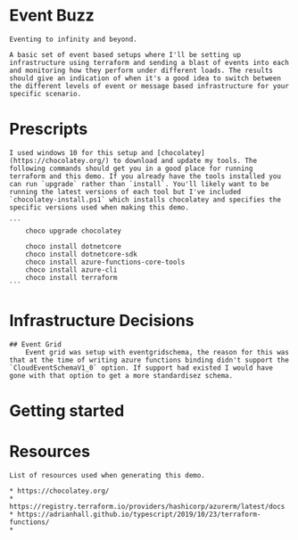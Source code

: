 # Event Buzz

    Eventing to infinity and beyond. 

    A basic set of event based setups where I'll be setting up infrastructure using terraform and sending a blast of events into each and monitoring how they perform under different loads. The results should give an indication of when it's a good idea to switch between the different levels of event or message based infrastructure for your specific scenario. 

# Prescripts
    
    
    I used windows 10 for this setup and [chocolatey](https://chocolatey.org/) to download and update my tools. The following commands should get you in a good place for running terraform and this demo. If you already have the tools installed you can run `upgrade` rather than `install`. You'll likely want to be running the latest versions of each tool but I've included `chocolatey-install.ps1` which installs chocolatey and specifies the specific versions used when making this demo.

    ```
        choco upgrade chocolatey        
        
        choco install dotnetcore        
        choco install dotnetcore-sdk   
        choco install azure-functions-core-tools
        choco install azure-cli
        choco install terraform
    ```

# Infrastructure Decisions

    ## Event Grid
        Event grid was setup with eventgridschema, the reason for this was that at the time of writing azure functions binding didn't support the `CloudEventSchemaV1_0` option. If support had existed I would have gone with that option to get a more standardisez schema. 

# Getting started



# Resources

    List of resources used when generating this demo. 

    * https://chocolatey.org/
    * https://registry.terraform.io/providers/hashicorp/azurerm/latest/docs
    * https://adrianhall.github.io/typescript/2019/10/23/terraform-functions/
    * 
